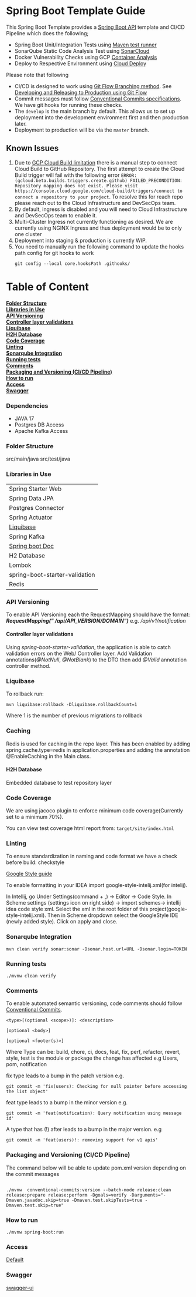 # Spring Boot Template Guide
This Spring Boot Template provides a [Spring Boot API](#libraries-in-use) template and CI/CD Pipeline which does the following;

- Spring Boot Unit/Integration Tests using [Maven test runner](#running-tests)
- SonarQube Static Code Analysis Test using [SonarCloud](https://sonarcloud.io/)
- Docker Vulnerability Checks using GCP [Container Analysis](https://cloud.google.com/container-analysis/docs)
- Deploy to Respective Environment using [Cloud Deploy](https://cloud.google.com/container-analysis/docs)

Please note that following 
* CI/CD is designed to work using [Git Flow Branching method](https://www.atlassian.com/git/tutorials/comparing-workflows/gitflow-workflow). See [Developing and Releasing to Production using Git Flow](https://www.notion.so/shara-inc/Developing-and-Releasing-to-Production-using-Git-Flow-d7d6d64b224f4248988a4a2a26b74dc0)
* Commit messages must follow [Conventional Commits specifications](https://www.conventionalcommits.org/en/v1.0.0/). We have git hooks for running these checks.
* The `develop` is the main branch by default. This allows us to set up deployment into the development environment first and then production later. 
* Deployment to production will be via the `master` branch. 


## Known Issues
1. Due to [GCP Cloud Build limitation](https://stackoverflow.com/questions/69378289/how-to-fully-automate-the-google-cloud-build-trigger-creation) there is a manual step to connect Cloud Build to GitHub Repository. The first attempt to create the Cloud Build trigger will fail with the following error `ERROR: (gcloud.beta.builds.triggers.create.github) FAILED_PRECONDITION: Repository mapping does not exist. Please visit https://console.cloud.google.com/cloud-build/triggers/connect to connect a repository to your project`. To resolve this for reach repo please reach out to the Cloud Infrastructure and DevSecOps team.
2. By default, ingress is disabled and you will need to Cloud Infrastructure and DevSecOps team to enable it.  
3. Multi-Cluster Ingress not currently functioning as desired. We are currently using NGINX Ingress and thus deployment would be to only one cluster
4. Deployment into staging & production is currently WIP.
5. You need to manually run the following command to update the hooks path config for git hooks to work
   ```shell
   git config --local core.hooksPath .githooks/
   ```

# Table of Content
<!-- TOC -->
**[Folder Structure](#folder-structure)**<br>
**[Libraries in Use](#libraries-in-use)**<br>
**[API Versioning](#api-versioning)**<br>
**[Controller layer validations](#controller-layer-validations)**<br>
**[Liquibase](#liquibase)**<br>
**[H2H Database](#h2h-database)**<br>
**[Code Coverage](#code-coverage)**<br>
**[Linting](#linting)**<br>
**[Sonarqube Integration](#sonarqube-integration)**<br>
**[Running tests](#running-tests)**<br>
**[Comments](#comments)**<br>
**[Packaging and Versioning (CI/CD Pipeline)](#packaging-and-versioning--cicd-pipeline-)**<br>
**[How to run](#how-to-run)**<br>
**[Access](#access)**<br>
**[Swagger](#swagger)**<br>
<!-- TOC -->

### Dependencies

* JAVA 17
* Postgres DB Access
* Apache Kafka Access

### Folder Structure

src/main/java
src/test/java

### Libraries in Use

|                                          |
|------------------------------------------|
| Spring Starter Web                       |
| Spring Data JPA                          |
| Postgres Connector                       |
| Spring Actuator                          |   
| [Liquibase](https://www.liquibase.org/)  |    
| Spring Kafka                             |
| [Spring boot Doc](https://springdoc.org/) |
| H2 Database                              |
| Lombok                                   |
| spring-boot-starter-validation           |
| Redis                                    |


### API Versioning

To enable API Versioning each the RequestMapping should have the format: **_RequestMapping("
/api/API_VERSION/DOMAIN")_** e.g. _/api/v1/notification_

#### Controller layer validations

Using _spring-boot-starter-validation_, the application is able to catch validation errors on the
Web/ Controller layer.
Add Validation annotations(_@NotNull_, _@NotBlank_) to the DTO then add _@Valid_ annotation
controller method.

### Liquibase

To rollback run:

``` mvn liquibase:rollback -Dliquibase.rollbackCount=1 ```

Where 1 is the number of previous migrations to rollback

### Caching
Redis is used for caching in the repo layer. This has been enabled by adding
spring.cache.type=redis in application.properties and adding the annotation @EnableCaching 
in the Main class.

#### H2H Database

Embedded database to test repository layer

### Code Coverage

We are using jacoco plugin to enforce minimum code coverage(Currently set to a minimum 70%).

You can view test coverage html report from: `target/site/index.html`

### Linting

To ensure standardization in naming and code format we have a check before build: checkstyle

[Google Style guide](https://google.github.io/styleguide/javaguide.html)

To enable formatting in your IDEA import google-style-intelij.xml(for intelij).

In Intellij, go Under Settings(command + ,) -> Editor -> Code Style. In Scheme settings (settings icon on right side) -> import schemes-> intellij idea code style xml. Select the xml in the root folder of this project(google-style-intelij.xml). Then in Scheme dropdown select the GoogleStyle IDE (newly added style). Click on apply and close.

### Sonarqube Integration

```
mvn clean verify sonar:sonar -Dsonar.host.url=URL -Dsonar.login=TOKEN
```

### Running tests

```
./mvnw clean verify
```

### Comments

To enable automated semantic versioning, code comments should
follow [Conventional Commits](https://www.conventionalcommits.org/en/v1.0.0/#specification).

```aidl
<type>[(optional <scope>)]: <description>

[optional <body>]

[optional <footer(s)>]
```

Where Type can be: build, chore, ci, docs, feat, fix, perf, refactor, revert, style, test
<scope> is the module or package the change has affected e.g Users, pom, notification

fix type leads to a bump in the patch version
e.g.

```aidl
git commit -m 'fix(users): Checking for null pointer before accessing the list object'
```

feat type leads to a bump in the minor version
e.g.

```aidl
git commit -m 'feat(notification): Query notification using message id'
```

A type that has (!) after leads to a bump in the major version.
e.g

```aidl
git commit -m 'feat(users)!: removing support for v1 apis'
```

### Packaging and Versioning (CI/CD Pipeline)

The command below will be able to update pom.xml version depending on the commit messages

```

./mvnw  conventional-commits:version --batch-mode release:clean release:prepare release:perform -Dgoals=verify -Darguments="-Dmaven.javadoc.skip=true -Dmaven.test.skipTests=true -Dmaven.test.skip=true"

```

### How to run

```
./mvnw spring-boot:run

```

### Access

[Default](http://localhost:8080)

### Swagger

[swagger-ui](http://localhost:8080/swagger-ui/index.html#/)
